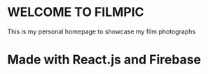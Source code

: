 # WELCOME TO FILMPIC
This is my personal homepage to showcase my film photographs

# Made with React.js and Firebase